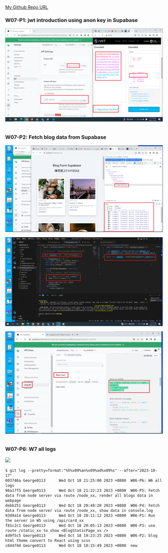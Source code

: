 [My Github Repo URL](https://github.com/George0113/1121-wp1-demo-211410542.git)

### W07-P1: jwt introduction using anon key in Supabase

![](w07-p1.png)

```

```

### W07-P2: Fetch blog data from Supabase

![](w07-p2-1.png)

![](w07-p2-2.png)

![](w07-p2-3.png)

```

```

### W07-P6: W7 all logs

![](w06-p6.png)

```
$ git log --pretty=format:"%h%x09%an%x09%ad%x09%s" --after="2023-10-17"
003746a George0113      Wed Oct 18 21:25:00 2023 +0800  W06-P6: W6 all logs
96a17f5 George0113      Wed Oct 18 21:22:23 2023 +0800  W06-P5: Fetch data from node server via route /node_xx, render all blogs data in webpage
debb251 George0113      Wed Oct 18 20:48:20 2023 +0800  W06-P4: Fetch data from node server via route /node_xx, show data in console.log
93d9a14 George0113      Wed Oct 18 20:11:12 2023 +0800  W06-P1: Run the server in W5 using /api/card_xx
f81c2c1 George0113      Wed Oct 18 20:05:13 2023 +0800  W06-P3: use route /static_xx to show <BlogStaticPage_xx />
4d9f5c5 George0113      Wed Oct 18 19:23:25 2023 +0800  W06-P2: blog html theme convert to React using scss
c64474d George0113      Wed Oct 18 18:15:49 2023 +0800  new
```
